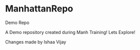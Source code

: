 # ManhattanRepo
Demo Repo

A Demo repository created during Manh Training!
Lets Explore!

Changes made by 
Ishaa Vijay
